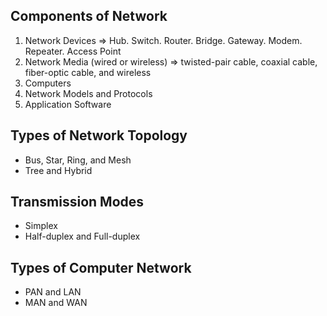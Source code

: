 ## Components of Network 
1. Network Devices => Hub. Switch. Router. Bridge. Gateway. Modem. Repeater. Access Point
2. Network Media (wired or wireless) => twisted-pair cable, coaxial cable, fiber-optic cable, and wireless
3. Computers
4. Network Models and Protocols
5. Application Software

## Types of Network Topology
* Bus, Star, Ring, and Mesh
* Tree and Hybrid

## Transmission Modes
* Simplex
* Half-duplex and Full-duplex
    
## Types of Computer Network
* PAN and LAN
* MAN and WAN
